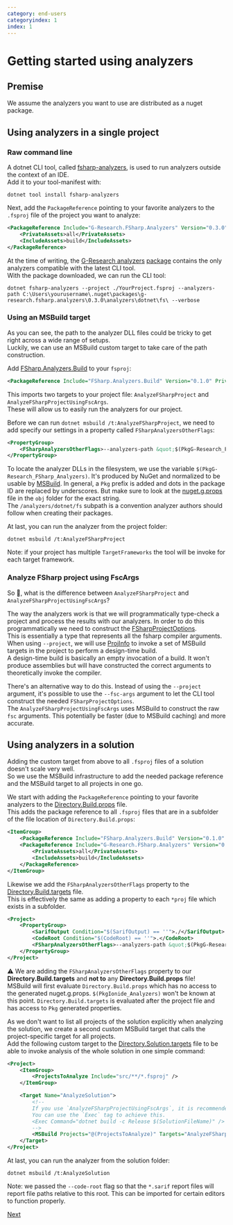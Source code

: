```yaml
---
category: end-users
categoryindex: 1
index: 1
---
```


# Getting started using analyzers

## Premise

We assume the analyzers you want to use are distributed as a nuget package.

## Using analyzers in a single project

### Raw command line

A dotnet CLI tool, called [fsharp-analyzers](https://www.nuget.org/packages/fsharp-analyzers), is used to run analyzers outside the context of an IDE.  
Add it to your tool-manifest with:
```shell
dotnet tool install fsharp-analyzers
```

Next, add the `PackageReference` pointing to your favorite analyzers to the `.fsproj` file of the project you want to analyze:

```xml
<PackageReference Include="G-Research.FSharp.Analyzers" Version="0.3.0">
    <PrivateAssets>all</PrivateAssets>
    <IncludeAssets>build</IncludeAssets>
</PackageReference>
```

At the time of writing, the [G-Research analyzers](https://github.com/g-research/fsharp-analyzers) [package](https://www.nuget.org/packages/G-Research.FSharp.Analyzers) contains the only analyzers compatible with the latest CLI tool.  
With the package downloaded, we can run the CLI tool:

```shell
dotnet fsharp-analyzers --project ./YourProject.fsproj --analyzers-path C:\Users\yourusername\.nuget\packages\g-research.fsharp.analyzers\0.3.0\analyzers\dotnet\fs\ --verbose
```

### Using an MSBuild target

As you can see, the path to the analyzer DLL files could be tricky to get right across a wide range of setups.  
Luckily, we can use an MSBuild custom target to take care of the path construction.  

Add [FSharp.Analyzers.Build](https://www.nuget.org/packages/FSharp.Analyzers.Build) to your `fsproj`:

```xml
<PackageReference Include="FSharp.Analyzers.Build" Version="0.1.0" PrivateAssets="all" />
```

This imports two targets to your project file: `AnalyzeFSharpProject` and `AnalyzeFSharpProjectUsingFscArgs`.  
These will allow us to easily run the analyzers for our project.  

Before we can run `dotnet msbuild /t:AnalyzeFSharpProject`, we need to add specify our settings in a property called `FSharpAnalyzersOtherFlags`:

```xml
<PropertyGroup>
    <FSharpAnalyzersOtherFlags>--analyzers-path &quot;$(PkgG-Research_FSharp_Analyzers)/analyzers/dotnet/fs&quot; --report &quot;$(MSBuildProjectName)-$(TargetFramework).sarif&quot; --treat-as-warning IONIDE-004 --verbose</FSharpAnalyzersOtherFlags>
</PropertyGroup>
```

To locate the analyzer DLLs in the filesystem, we use the variable `$(PkgG-Research_FSharp_Analyzers)`. It's produced by NuGet and normalized to be usable by [MSBuild](https://learn.microsoft.com/en-us/nuget/consume-packages/package-references-in-project-files#generatepathproperty).
In general, a `Pkg` prefix is added and dots in the package ID are replaced by underscores. But make sure to look at the [nuget.g.props](https://learn.microsoft.com/en-us/nuget/reference/msbuild-targets#restore-outputs) file in the `obj` folder for the exact string.  
The `/analyzers/dotnet/fs` subpath is a convention analyzer authors should follow when creating their packages.

At last, you can run the analyzer from the project folder:

```shell
dotnet msbuild /t:AnalyzeFSharpProject
```

Note: if your project has multiple `TargetFrameworks` the tool will be invoke for each target framework.

### Analyze FSharp project using FscArgs

So 🤔, what is the difference between `AnalyzeFSharpProject` and `AnalyzeFSharpProjectUsingFscArgs`?

The way the analyzers work is that we will programmatically type-check a project and process the results with our analyzers. In order to do this programmatically we need to construct the [FSharpProjectOptions](https://fsharp.github.io/fsharp-compiler-docs/reference/fsharp-compiler-codeanalysis-fsharpprojectoptions.html).  
This is essentially a type that represents all the fsharp compiler arguments. When using `--project`, we will use [ProjInfo](https://github.com/ionide/proj-info) to invoke a set of MSBuild targets in the project to perform a design-time build.  
A design-time build is basically an empty invocation of a build. It won't produce assemblies but will have constructed the correct arguments to theoretically invoke the compiler.  

There's an alternative way to do this. Instead of using the `--project` argument, it's possible to use the `--fsc-args` argument to let the CLI tool construct the needed `FSharpProjectOptions`.  
The `AnalyzeFSharpProjectUsingFscArgs` uses MSBuild to construct the raw `fsc` arguments. This potentially be faster (due to MSBuild caching) and more accurate.

## Using analyzers in a solution

Adding the custom target from above to all `.fsproj` files of a solution doesn't scale very well.  
So we use the MSBuild infrastructure to add the needed package reference and the MSBuild target to all projects in one go.  

We start with adding the `PackageReference` pointing to your favorite analyzers to the [Directory.Build.props](https://learn.microsoft.com/en-us/visualstudio/msbuild/customize-by-directory?view=vs-2022) file.  
This adds the package reference to all `.fsproj` files that are in a subfolder of the file location of `Directory.Build.props`:

```xml
<ItemGroup>
    <PackageReference Include="FSharp.Analyzers.Build" Version="0.1.0" PrivateAssets="all" />
    <PackageReference Include="G-Research.FSharp.Analyzers" Version="0.1.6">
        <PrivateAssets>all</PrivateAssets>
        <IncludeAssets>build</IncludeAssets>
    </PackageReference>
</ItemGroup>
```

Likewise we add the `FSharpAnalyzersOtherFlags` property to the [Directory.Build.targets](https://learn.microsoft.com/en-us/visualstudio/msbuild/customize-by-directory?view=vs-2022) file.  
This is effectively the same as adding a property to each `*proj` file which exists in a subfolder.
```xml
<Project>
    <PropertyGroup>
        <SarifOutput Condition="$(SarifOutput) == ''">./</SarifOutput>
        <CodeRoot Condition="$(CodeRoot) == ''">.</CodeRoot>
        <FSharpAnalyzersOtherFlags>--analyzers-path &quot;$(PkgG-Research_FSharp_Analyzers)/analyzers/dotnet/fs&quot; --report &quot;$(SarifOutput)$(MSBuildProjectName)-$(TargetFramework).sarif&quot; --code-root $(CodeRoot) --treat-as-warning IONIDE-004 --verbose</FSharpAnalyzersOtherFlags>
    </PropertyGroup>
</Project>
```

⚠️ We are adding the `FSharpAnalyzersOtherFlags` property to our **Directory.Build.targets** and **not to** any **Directory.Build.props** file!  
MSBuild will first evaluate `Directory.Build.props` which has no access to the generated nuget.g.props. `$(PkgIonide_Analyzers)` won't be known at this point. `Directory.Build.targets` is evaluated after the project file and has access to `Pkg` generated properties.

As we don't want to list all projects of the solution explicitly when analyzing the solution, we create a second custom MSBuild target that calls the project-specific target for all projects.  
Add the following custom target to the [Directory.Solution.targets](https://learn.microsoft.com/en-us/visualstudio/msbuild/customize-solution-build?view=vs-2022) file to be able to invoke analysis of the whole solution in one simple command:

```xml
<Project>
    <ItemGroup>
        <ProjectsToAnalyze Include="src/**/*.fsproj" />
    </ItemGroup>

    <Target Name="AnalyzeSolution">
        <!-- 
        If you use `AnalyzeFSharpProjectUsingFscArgs`, it is recommended to build the solution upfront.
        You can use the `Exec` tag to achieve this.
        <Exec Command="dotnet build -c Release $(SolutionFileName)" />
        -->
        <MSBuild Projects="@(ProjectsToAnalyze)" Targets="AnalyzeFSharpProject" />
    </Target>
</Project>
```

At last, you can run the analyzer from the solution folder:

```shell
dotnet msbuild /t:AnalyzeSolution
```

Note: we passed the `--code-root` flag so that the `*.sarif` report files will report file paths relative to this root. This can be imported for certain editors to function properly. 

[Next]({{fsdocs-next-page-link}})
